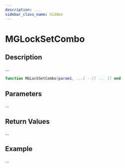 ```yaml
---
description: ...
sidebar_class_name: hidden
---
```


# MGLockSetCombo

## Description

...

```lua
function MGLockSetCombo(param1, ...) --[[ ... ]] end
```

## Parameters

...

## Return Values

...

## Example

...

